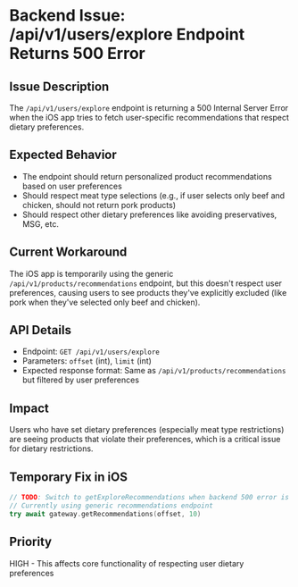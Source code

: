 # Backend Issue: /api/v1/users/explore Endpoint Returns 500 Error

## Issue Description
The `/api/v1/users/explore` endpoint is returning a 500 Internal Server Error when the iOS app tries to fetch user-specific recommendations that respect dietary preferences.

## Expected Behavior
- The endpoint should return personalized product recommendations based on user preferences
- Should respect meat type selections (e.g., if user selects only beef and chicken, should not return pork products)
- Should respect other dietary preferences like avoiding preservatives, MSG, etc.

## Current Workaround
The iOS app is temporarily using the generic `/api/v1/products/recommendations` endpoint, but this doesn't respect user preferences, causing users to see products they've explicitly excluded (like pork when they've selected only beef and chicken).

## API Details
- Endpoint: `GET /api/v1/users/explore`
- Parameters: `offset` (int), `limit` (int)
- Expected response format: Same as `/api/v1/products/recommendations` but filtered by user preferences

## Impact
Users who have set dietary preferences (especially meat type restrictions) are seeing products that violate their preferences, which is a critical issue for dietary restrictions.

## Temporary Fix in iOS
```swift
// TODO: Switch to getExploreRecommendations when backend 500 error is fixed
// Currently using generic recommendations endpoint
try await gateway.getRecommendations(offset, 10)
```

## Priority
HIGH - This affects core functionality of respecting user dietary preferences